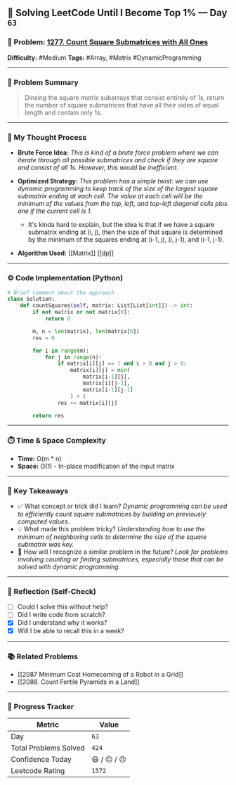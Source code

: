 ## 🧠 Solving LeetCode Until I Become Top 1% — Day `63`

### 🔹 Problem: [1277. Count Square Submatrices with All Ones](https://leetcode.com/problems/count-square-submatrices-with-all-ones/description/?envType=daily-question&envId=2025-08-20)

**Difficulty:** #Medium
**Tags:** #Array, #Matrix #DynamicProgramming

---

### 📝 Problem Summary

> Dinsing the square matrix subarrays that consist entirely of 1s, return the number of square submatrices that have all their sides of equal length and contain only 1s.

---

### 🧠 My Thought Process

- **Brute Force Idea:**
  _This is kind of a brute force problem where we can iterate through all possible submatrices and check if they are square and consist of all 1s. However, this would be inefficient._

- **Optimized Strategy:**
  _This problem has a simple twist: we can use dynamic programming to keep track of the size of the largest square submatrix ending at each cell. The value at each cell will be the minimum of the values from the top, left, and top-left diagonal cells plus one if the current cell is 1._

  - It's kinda hard to explain, but the idea is that if we have a square submatrix ending at (i, j), then the size of that square is determined by the minimum of the squares ending at (i-1, j), (i, j-1), and (i-1, j-1).

- **Algorithm Used:**
  [[Matrix]] [[dp]]

---

### ⚙️ Code Implementation (Python)

```python
# Brief comment about the approach
class Solution:
    def countSquares(self, matrix: List[List[int]]) -> int:
        if not matrix or not matrix[0]:
            return 0

        m, n = len(matrix), len(matrix[0])
        res = 0

        for i in range(m):
            for j in range(n):
                if matrix[i][j] == 1 and i > 0 and j > 0:
                    matrix[i][j] = min(
                        matrix[i-1][j],
                        matrix[i][j-1],
                        matrix[i-1][j-1]
                    ) + 1
                res += matrix[i][j]

        return res
```

---

### ⏱️ Time & Space Complexity

- **Time:** O(m \* n)
- **Space:** O(1) - In-place modification of the input matrix

---

### 🧩 Key Takeaways

- ✅ What concept or trick did I learn?
  _Dynamic programming can be used to efficiently count square submatrices by building on previously computed values._
- 💡 What made this problem tricky?
  _Understanding how to use the minimum of neighboring cells to determine the size of the square submatrix was key._
- 💭 How will I recognize a similar problem in the future?
  _Look for problems involving counting or finding submatrices, especially those that can be solved with dynamic programming._

---

### 🔁 Reflection (Self-Check)

- [ ] Could I solve this without help?
- [ ] Did I write code from scratch?
- [x] Did I understand why it works?
- [x] Will I be able to recall this in a week?

---

### 📚 Related Problems

- [[2087 Minimum Cost Homecoming of a Robot in a Grid]]
- [[2088. Count Fertile Pyramids in a Land]]

---

### 🚀 Progress Tracker

| Metric                | Value        |
| --------------------- | ------------ |
| Day                   | `63`         |
| Total Problems Solved | `424`        |
| Confidence Today      | 😃 / 😐 / 😣 |
| Leetcode Rating       | `1572`       |
